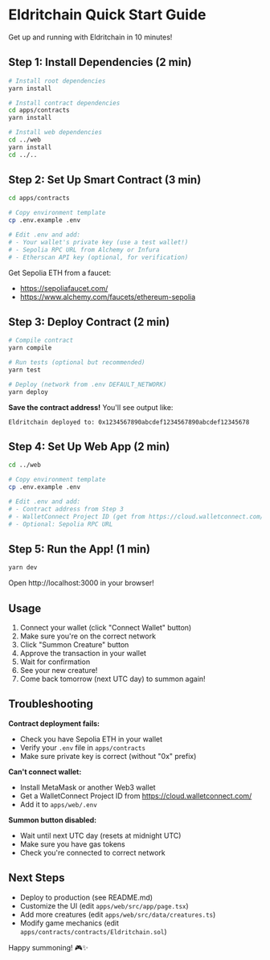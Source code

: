 # Eldritchain Quick Start Guide

Get up and running with Eldritchain in 10 minutes!

## Step 1: Install Dependencies (2 min)

```bash
# Install root dependencies
yarn install

# Install contract dependencies
cd apps/contracts
yarn install

# Install web dependencies
cd ../web
yarn install
cd ../..
```

## Step 2: Set Up Smart Contract (3 min)

```bash
cd apps/contracts

# Copy environment template
cp .env.example .env

# Edit .env and add:
# - Your wallet's private key (use a test wallet!)
# - Sepolia RPC URL from Alchemy or Infura
# - Etherscan API key (optional, for verification)
```

Get Sepolia ETH from a faucet:

- https://sepoliafaucet.com/
- https://www.alchemy.com/faucets/ethereum-sepolia

## Step 3: Deploy Contract (2 min)

```bash
# Compile contract
yarn compile

# Run tests (optional but recommended)
yarn test

# Deploy (network from .env DEFAULT_NETWORK)
yarn deploy
```

**Save the contract address!** You'll see output like:

```
Eldritchain deployed to: 0x1234567890abcdef1234567890abcdef12345678
```

## Step 4: Set Up Web App (2 min)

```bash
cd ../web

# Copy environment template
cp .env.example .env

# Edit .env and add:
# - Contract address from Step 3
# - WalletConnect Project ID (get from https://cloud.walletconnect.com/)
# - Optional: Sepolia RPC URL
```

## Step 5: Run the App! (1 min)

```bash
yarn dev
```

Open http://localhost:3000 in your browser!

## Usage

1. Connect your wallet (click "Connect Wallet" button)
2. Make sure you're on the correct network
3. Click "Summon Creature" button
4. Approve the transaction in your wallet
5. Wait for confirmation
6. See your new creature!
7. Come back tomorrow (next UTC day) to summon again!

## Troubleshooting

**Contract deployment fails:**

- Check you have Sepolia ETH in your wallet
- Verify your `.env` file in `apps/contracts`
- Make sure private key is correct (without "0x" prefix)

**Can't connect wallet:**

- Install MetaMask or another Web3 wallet
- Get a WalletConnect Project ID from https://cloud.walletconnect.com/
- Add it to `apps/web/.env`

**Summon button disabled:**

- Wait until next UTC day (resets at midnight UTC)
- Make sure you have gas tokens
- Check you're connected to correct network

## Next Steps

- Deploy to production (see README.md)
- Customize the UI (edit `apps/web/src/app/page.tsx`)
- Add more creatures (edit `apps/web/src/data/creatures.ts`)
- Modify game mechanics (edit `apps/contracts/contracts/Eldritchain.sol`)

Happy summoning! 🎮✨
